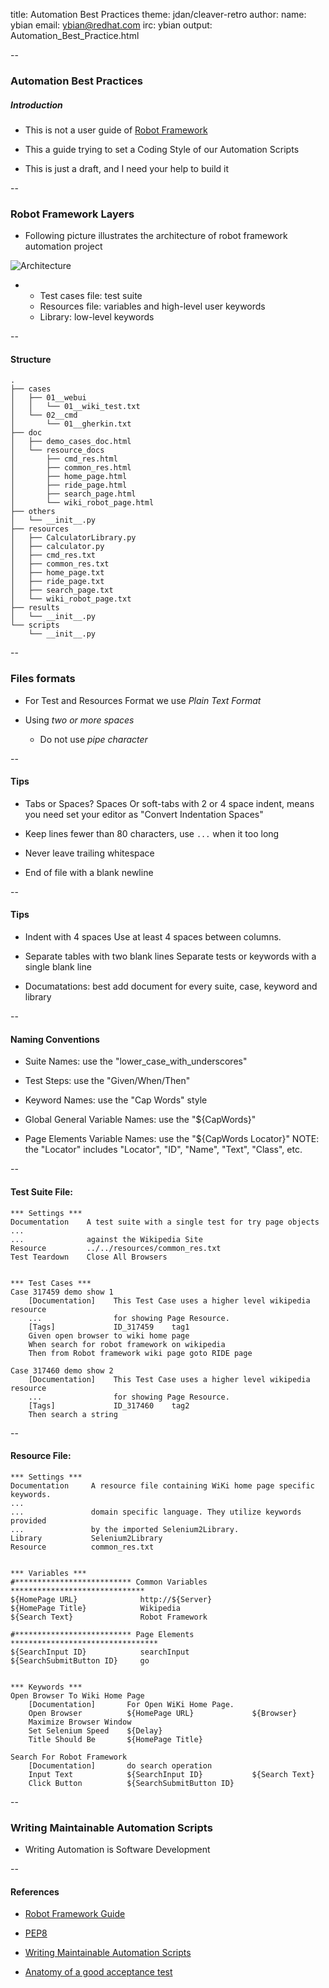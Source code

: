 title: Automation Best Practices
theme: jdan/cleaver-retro
author:
    name: ybian
    email: ybian@redhat.com
    irc: ybian
output: Automation_Best_Practice.html

--

### Automation Best Practices

##### Introduction

  * This is not a user guide of [Robot Framework][Robot Framework]

  * This a guide trying to set a Coding Style of our Automation Scripts

  * This is just a draft, and I need your help to build it

[Robot Framework]: http://robotframework.org/robotframework/latest/RobotFrameworkUserGuide.html

--

### Robot Framework Layers

  * Following picture illustrates the architecture of robot framework automation project

  ![Architecture](/home/ybian/workdir/slides/Automation_Best_Practice/robotframework.png)

  *
    - Test cases file: test suite
    - Resources file: variables and high-level user keywords
    - Library: low-level keywords

--

#### Structure

```
.
├── cases
│   ├── 01__webui
│   │   └── 01__wiki_test.txt
│   └── 02__cmd
│       └── 01__gherkin.txt
├── doc
│   ├── demo_cases_doc.html
│   └── resource_docs
│       ├── cmd_res.html
│       ├── common_res.html
│       ├── home_page.html
│       ├── ride_page.html
│       ├── search_page.html
│       └── wiki_robot_page.html
├── others
│   └── __init__.py
├── resources
│   ├── CalculatorLibrary.py
│   ├── calculator.py
│   ├── cmd_res.txt
│   ├── common_res.txt
│   ├── home_page.txt
│   ├── ride_page.txt
│   ├── search_page.txt
│   └── wiki_robot_page.txt
├── results
│   └── __init__.py
└── scripts
    └── __init__.py

```

--

### Files formats

  * For Test and Resources Format we use  *Plain Text Format*

  * Using *two or more spaces*
    - Do not use *pipe character*

--

#### Tips

  * Tabs or Spaces?
    Spaces
    Or soft-tabs with 2 or 4 space indent, means you need set your editor as "Convert Indentation Spaces"

  * Keep lines fewer than 80 characters, use `...` when it too long

  * Never leave trailing whitespace

  * End of file with a blank newline

--

#### Tips

  * Indent with 4 spaces
    Use at least 4 spaces between columns.

  * Separate tables with two blank lines
    Separate tests or keywords with a single blank line

  * Documatations: best add document for every suite, case, keyword and library

--

#### Naming Conventions

  * Suite Names: use the "lower_case_with_underscores"

  * Test Steps: use the "Given/When/Then"

  * Keyword Names: use the "Cap Words" style

  * Global General Variable Names: use the "${CapWords}"

  * Page Elements Variable Names: use the "${CapWords Locator}"
    NOTE: the "Locator" includes "Locator", "ID", "Name", "Text", "Class", etc.

--

#### Test Suite File:

```
*** Settings ***
Documentation    A test suite with a single test for try page objects
...
...              against the Wikipedia Site
Resource         ../../resources/common_res.txt
Test Teardown    Close All Browsers


*** Test Cases ***
Case 317459 demo show 1
    [Documentation]    This Test Case uses a higher level wikipedia resource
    ...                for showing Page Resource.
    [Tags]             ID_317459    tag1
    Given open browser to wiki home page
    When search for robot framework on wikipedia
    Then from Robot framework wiki page goto RIDE page

Case 317460 demo show 2
    [Documentation]    This Test Case uses a higher level wikipedia resource
    ...                for showing Page Resource.
    [Tags]             ID_317460    tag2
    Then search a string
```

--

#### Resource File:

```
*** Settings ***
Documentation     A resource file containing WiKi home page specific keywords.
...
...               domain specific language. They utilize keywords provided
...               by the imported Selenium2Library.
Library           Selenium2Library
Resource          common_res.txt


*** Variables ***
#************************** Common Variables ******************************
${HomePage URL}              http://${Server}
${HomePage Title}            Wikipedia
${Search Text}               Robot Framework

#************************** Page Elements *********************************
${SearchInput ID}            searchInput
${SearchSubmitButton ID}     go


*** Keywords ***
Open Browser To Wiki Home Page
    [Documentation]       For Open WiKi Home Page.
    Open Browser          ${HomePage URL}             ${Browser}
    Maximize Browser Window
    Set Selenium Speed    ${Delay}
    Title Should Be       ${HomePage Title}

Search For Robot Framework
    [Documentation]       do search operation
    Input Text            ${SearchInput ID}           ${Search Text}
    Click Button          ${SearchSubmitButton ID}

```

--

### Writing Maintainable Automation Scripts

  * Writing Automation is Software Development

--

#### References

  * [Robot Framework Guide](http://robotframework.org/robotframework/latest/RobotFrameworkUserGuide.html)

  * [PEP8](https://www.python.org/dev/peps/pep-0008/)

  * [Writing Maintainable Automation Scripts](http://dhemery.com/pdf/writing_maintainable_automated_acceptance_tests.pdf)

  * [Anatomy of a good acceptance test](http://gojko.net/2010/06/16/anatomy-of-a-good-acceptance-test/)
